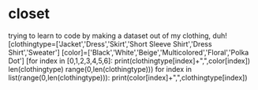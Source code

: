# closet
trying to learn to code by making a dataset out of my clothing, duh!
[clothingtype=['Jacket','Dress','Skirt','Short Sleeve Shirt','Dress Shirt','Sweater']
[color]=['Black','White','Beige','Multicolored','Floral','Polka Dot']
[for index in [0,1,2,3,4,5,6]:
  print(clothingtype[index]+",",color[index])
len(clothingtype)
range(0,len(clothingtype)))
for index in list(range(0,len(clothingtype))):
  print(color[index]+",",clothingtype[index])
  
  

